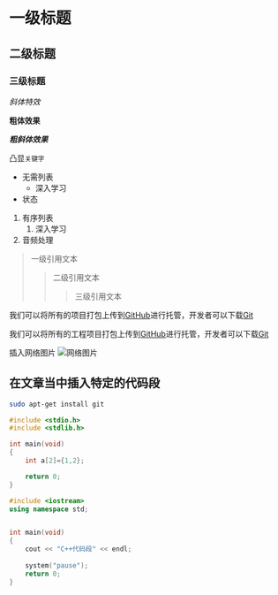# 一级标题
## 二级标题
### 三级标题
*斜体特效*

**粗体效果**

***粗斜体效果***

凸显`关键字`
* 无需列表
	* 深入学习
* 状态

1. 有序列表
	1. 深入学习
2. 音频处理

> 一级引用文本
>> 二级引用文本
>>> 三级引用文本

我们可以将所有的项目打包上传到[GitHub](https://www.github.com "GitHub官方网站")进行托管，开发者可以下载[Git](https://git-scm.com/downloads "Git 官方下载入口")

我们可以将所有的工程项目打包上传到[GitHub][1]进行托管，开发者可以下载[Git][2]</br>

[1]:https://www.github.com "GitHub官方网站"
[2]:https://git-scm.com/downloads "Git 官方下载入口"

插入网络图片
![网络图片](https://i.loli.net/2021/11/26/TXGRFpNYwmCbkg4.png "网络图片") 


## 在文章当中插入特定的代码段
```bash
sudo apt-get install git
```

```c
#include <stdio.h>
#include <stdlib.h>

int main(void)
{
	int a[2]={1,2};

	return 0;
}
```
```cpp
#include <iostream>
using namespace std;


int main(void)
{
	cout << "C++代码段" << endl;
	
	system("pause");
	return 0;
}

